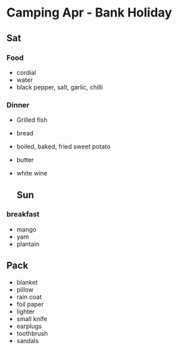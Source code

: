 # Camping Apr - Bank Holiday

## Sat

### Food

- cordial
- water
- black pepper, salt, garlic, chilli

### Dinner

- Grilled fish
- bread
- boiled, baked, fried sweet potato
- butter
- white wine

  ## Sun

### breakfast

- mango
- yam
- plantain

## Pack

- blanket
- pillow
- rain coat
- foil paper
- lighter
- small knife
- earplugs
- toothbrush
- sandals

